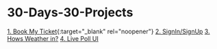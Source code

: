 # 30-Days-30-Projects

[1. Book My Ticket](https://pavankalyan-codes.github.io/30-Days-30-Projects/1%20Book%20My%20Ticket/){:target="_blank" rel="noopener"}
[2. SignIn/SignUp](https://pavankalyan-codes.github.io/30-Days-30-Projects/2%20Signup-Signin/)
[3. Hows Weather in?](https://pavankalyan-codes.github.io/30-Days-30-Projects/3%20Hows%20weather%20in/)
[4. Live Poll UI](https://pavankalyan-codes.github.io/30-Days-30-Projects/4%20Live%20Poll/)

